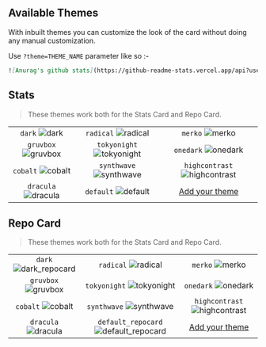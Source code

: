 ## Available Themes

With inbuilt themes you can customize the look of the card without doing any manual customization.

Use `?theme=THEME_NAME` parameter like so :-

```md
![Anurag's github stats](https://github-readme-stats.vercel.app/api?username=anuraghazra&theme=dark&show_icons=true
```

## Stats

> These themes work both for the Stats Card and Repo Card.

|                               |                                        |                                              |
| :---------------------------: | :------------------------------------: | :------------------------------------------: |
|     `dark` ![dark][dark]      |     `radical` ![radical][radical]      |           `merko` ![merko][merko]            |
| `gruvbox` ![gruvbox][gruvbox] | `tokyonight` ![tokyonight][tokyonight] |        `onedark` ![onedark][onedark]         |
|  `cobalt` ![cobalt][cobalt]   |  `synthwave` ![synthwave][synthwave]   | `highcontrast` ![highcontrast][highcontrast] |
| `dracula` ![dracula][dracula] |     `default` ![default][default]      |         [Add your theme][add-theme]          |

## Repo Card

> These themes work both for the Stats Card and Repo Card.

|                                        |                                                          |                                                       |
| :------------------------------------: | :------------------------------------------------------: | :---------------------------------------------------: |
| `dark` ![dark_repocard][dark_repocard] |          `radical` ![radical][radical_repocard]          |           `merko` ![merko][merko_repocard]            |
| `gruvbox` ![gruvbox][gruvbox_repocard] |     `tokyonight` ![tokyonight][tokyonight_repocard]      |        `onedark` ![onedark][onedark_repocard]         |
|  `cobalt` ![cobalt][cobalt_repocard]   |       `synthwave` ![synthwave][synthwave_repocard]       | `highcontrast` ![highcontrast][highcontrast_repocard] |
| `dracula` ![dracula][dracula_repocard] | `default_repocard` ![default_repocard][default_repocard] |              [Add your theme][add-theme]              |

<!-- Repo Card Theme previews -->

[default_repocard]: https://github-readme-stats.vercel.app/api/pin/?username=anuraghazra&repo=github-readme-stats&theme=default_repocard
[dark_repocard]: https://github-readme-stats.vercel.app/api/pin/?username=anuraghazra&repo=github-readme-stats&theme=dark
[radical_repocard]: https://github-readme-stats.vercel.app/api/pin/?username=anuraghazra&repo=github-readme-stats&theme=radical
[merko_repocard]: https://github-readme-stats.vercel.app/api/pin/?username=anuraghazra&repo=github-readme-stats&theme=merko
[gruvbox_repocard]: https://github-readme-stats.vercel.app/api/pin/?username=anuraghazra&repo=github-readme-stats&theme=gruvbox
[cobalt_repocard]: https://github-readme-stats.vercel.app/api/pin/?username=anuraghazra&repo=github-readme-stats&theme=cobalt
[dark_repocard]: https://github-readme-stats.vercel.app/api/pin/?username=anuraghazra&repo=github-readme-stats&theme=dark
[dracula_repocard]: https://github-readme-stats.vercel.app/api/pin/?username=anuraghazra&repo=github-readme-stats&theme=dracula
[tokyonight_repocard]: https://github-readme-stats.vercel.app/api/pin/?username=anuraghazra&repo=github-readme-stats&theme=tokyonight
[synthwave_repocard]: https://github-readme-stats.vercel.app/api/pin/?username=anuraghazra&repo=github-readme-stats&theme=synthwave
[onedark_repocard]: https://github-readme-stats.vercel.app/api/pin/?username=anuraghazra&repo=github-readme-stats&theme=onedark
[highcontrast_repocard]: https://github-readme-stats.vercel.app/api/pin/?username=anuraghazra&repo=github-readme-stats&theme=highcontrast

<!-- Stats Theme previews -->

[default]: https://github-readme-stats.vercel.app/api?username=anuraghazra&theme=default&hide=["contribs","prs"]
[dark]: https://github-readme-stats.vercel.app/api?username=anuraghazra&theme=dark&hide=["contribs","prs"]
[radical]: https://github-readme-stats.vercel.app/api?username=anuraghazra&theme=radical&hide=["contribs","prs"]
[merko]: https://github-readme-stats.vercel.app/api?username=anuraghazra&theme=merko&hide=["contribs","prs"]
[gruvbox]: https://github-readme-stats.vercel.app/api?username=anuraghazra&theme=gruvbox&hide=["contribs","prs"]
[tokyonight]: https://github-readme-stats.vercel.app/api?username=anuraghazra&theme=tokyonight&hide=["contribs","prs"]
[onedark]: https://github-readme-stats.vercel.app/api?username=anuraghazra&theme=onedark&hide=["contribs","prs"]
[cobalt]: https://github-readme-stats.vercel.app/api?username=anuraghazra&theme=cobalt&hide=["contribs","prs"]
[synthwave]: https://github-readme-stats.vercel.app/api?username=anuraghazra&theme=synthwave&hide=["contribs","prs"]
[highcontrast]: https://github-readme-stats.vercel.app/api?username=anuraghazra&theme=highcontrast&hide=["contribs","prs"]
[dracula]: https://github-readme-stats.vercel.app/api?username=anuraghazra&theme=dracula&hide=["contribs","prs"]

[add-theme]: https://github.com/anuraghazra/github-readme-stats/blob/master/themes/index.js
